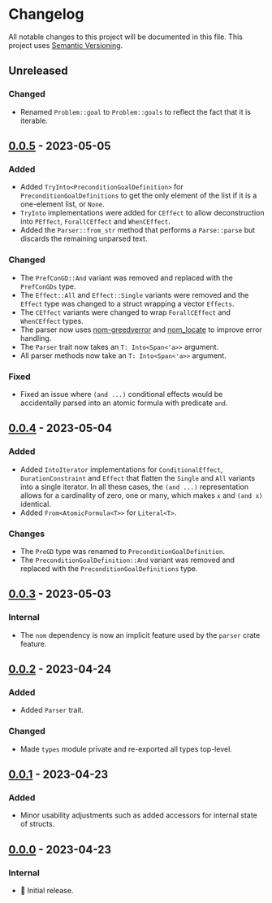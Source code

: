 # Changelog

All notable changes to this project will be documented in this file.
This project uses [Semantic Versioning](https://semver.org/spec/v2.0.0.html).

## Unreleased

### Changed

- Renamed `Problem::goal` to `Problem::goals` to reflect the fact that it is iterable.

## [0.0.5] - 2023-05-05

### Added

- Added `TryInto<PreconditionGoalDefinition>` for `PreconditionGoalDefinitions` to get
  the only element of the list if it is a one-element list, or `None`.
- `TryInto` implementations were added for `CEffect` to allow deconstruction into
  `PEffect`, `ForallCEffect` and `WhenCEffect`.
- Added the `Parser::from_str` method that performs a `Parse::parse` but discards
  the remaining unparsed text.

### Changed

- The `PrefConGD::And` variant was removed and replaced with the `PrefConGDs` type.
- The `Effect::All` and `Effect::Single` variants were removed and the `Effect` type
  was changed to a struct wrapping a vector `Effects`.
- The `CEffect` variants were changed to wrap `ForallCEffect` and `WhenCEffect` types.
- The parser now uses [nom-greedyerror](https://github.com/dalance/nom-greedyerror) and 
  [nom_locate](https://github.com/fflorent/nom_locate) to improve error handling.
- The `Parser` trait now takes an `T: Into<Span<'a>>` argument.
- All parser methods now take an `T: Into<Span<'a>>` argument.

### Fixed

- Fixed an issue where `(and ...)` conditional effects would be accidentally parsed
  into an atomic formula with predicate `and`.

## [0.0.4] - 2023-05-04

### Added

- Added `IntoIterator` implementations for `ConditionalEffect`, `DurationConstraint`
  and `Effect` that flatten the `Single` and `All` variants into a single iterator.
  In all these cases, the `(and ...)` representation allows for a cardinality of
  zero, one or many, which makes `x` and `(and x)` identical.
- Added `From<AtomicFormula<T>>` for `Literal<T>`.

### Changes

- The `PreGD` type was renamed to `PreconditionGoalDefinition`.
- The `PreconditionGoalDefinition::And` variant was removed and replaced with the `PreconditionGoalDefinitions` type.

## [0.0.3] - 2023-05-03

### Internal

- The `nom` dependency is now an implicit feature used by the `parser` crate feature. 

## [0.0.2] - 2023-04-24

### Added

- Added `Parser` trait.

### Changed

- Made `types` module private and re-exported all types top-level.

## [0.0.1] - 2023-04-23

### Added

- Minor usability adjustments such as added accessors for internal state of structs.

## [0.0.0] - 2023-04-23

### Internal

- 🎉 Initial release.

[0.0.5]: https://github.com/sunsided/pddl-rs/releases/tag/0.0.5
[0.0.4]: https://github.com/sunsided/pddl-rs/releases/tag/0.0.4
[0.0.3]: https://github.com/sunsided/pddl-rs/releases/tag/0.0.3
[0.0.2]: https://github.com/sunsided/pddl-rs/releases/tag/0.0.2
[0.0.1]: https://github.com/sunsided/pddl-rs/releases/tag/0.0.1
[0.0.0]: https://github.com/sunsided/pddl-rs/releases/tag/0.0.0
